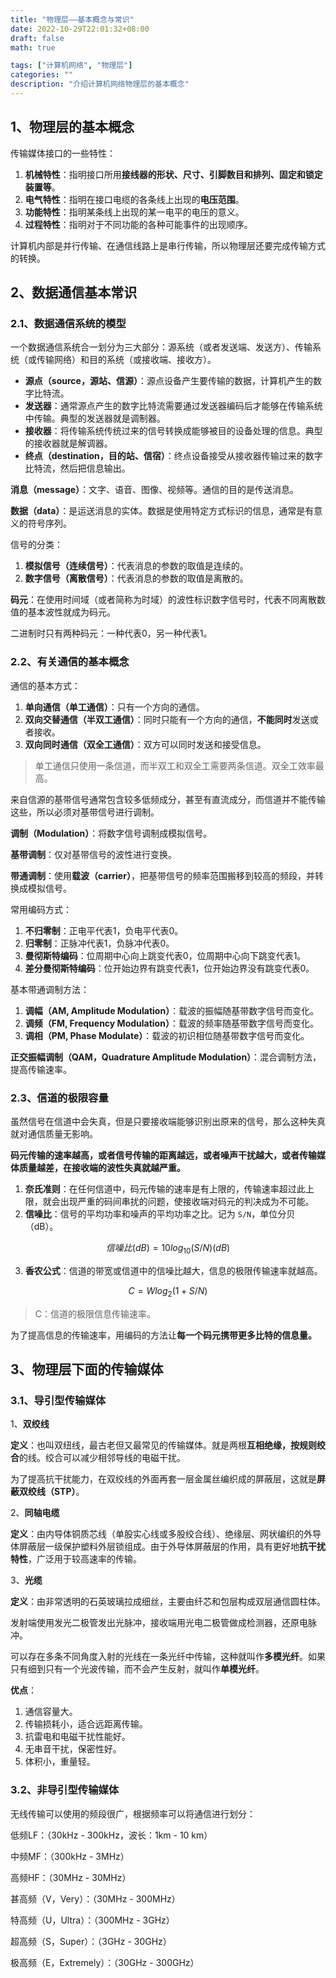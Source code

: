 ```yaml
---
title: "物理层——基本概念与常识"
date: 2022-10-29T22:01:32+08:00
draft: false
math: true

tags: ["计算机网络", "物理层"]
categories: ""
description: "介绍计算机网络物理层的基本概念"
---
```


## 1、物理层的基本概念

传输媒体接口的一些特性：

1.   **机械特性**：指明接口所用**接线器的形状、尺寸、引脚数目和排列、固定和锁定装置等**。
2.   **电气特性**：指明在接口电缆的各条线上出现的**电压范围**。
3.   **功能特性**：指明某条线上出现的某一电平的电压的意义。
4.   **过程特性**：指明对于不同功能的各种可能事件的出现顺序。

计算机内部是并行传输、在通信线路上是串行传输，所以物理层还要完成传输方式的转换。

## 2、数据通信基本常识

### 2.1、数据通信系统的模型

一个数据通信系统合一划分为三大部分：源系统（或者发送端、发送方）、传输系统（或传输网络）和目的系统（或接收端、接收方）。

-   **源点（source，源站、信源）**：源点设备产生要传输的数据，计算机产生的数字比特流。
-   **发送器**：通常源点产生的数字比特流需要通过发送器编码后才能够在传输系统中传输。典型的发送器就是调制器。
-   **接收器**：将传输系统传统过来的信号转换成能够被目的设备处理的信息。典型的接收器就是解调器。
-   **终点（destination，目的站、信宿）**：终点设备接受从接收器传输过来的数字比特流，然后把信息输出。

**消息（message）**：文字、语音、图像、视频等。通信的目的是传送消息。

**数据（data）**：是运送消息的实体。数据是使用特定方式标识的信息，通常是有意义的符号序列。

信号的分类：

1.   **模拟信号（连续信号）**：代表消息的参数的取值是连续的。
2.   **数字信号（离散信号）**：代表消息的参数的取值是离散的。

**码元**：在使用时间域（或者简称为时域）的波性标识数字信号时，代表不同离散数值的基本波性就成为码元。

二进制时只有两种码元：一种代表0，另一种代表1。

### 2.2、有关通信的基本概念

通信的基本方式：

1.   **单向通信（单工通信）**：只有一个方向的通信。
2.   **双向交替通信（半双工通信）**：同时只能有一个方向的通信，**不能同时**发送或者接收。
3.   **双向同时通信（双全工通信）**：双方可以同时发送和接受信息。

>   单工通信只使用一条信道，而半双工和双全工需要两条信道。双全工效率最高。

来自信源的基带信号通常包含较多低频成分，甚至有直流成分，而信道并不能传输这些，所以必须对基带信号进行调制。

**调制（Modulation）**：将数字信号调制成模拟信号。

**基带调制**：仅对基带信号的波性进行变换。

**带通调制**：使用**载波（carrier）**，把基带信号的频率范围搬移到较高的频段，并转换成模拟信号。

常用编码方式：

1.   **不归零制**：正电平代表1，负电平代表0。
2.   **归零制**：正脉冲代表1，负脉冲代表0。
3.   **曼彻斯特编码**：位周期中心向上跳变代表0，位周期中心向下跳变代表1。
4.   **差分曼彻斯特编码**：位开始边界有跳变代表1，位开始边界没有跳变代表0。

基本带通调制方法：

1.   **调幅（AM, Amplitude Modulation）**：载波的振幅随基带数字信号而变化。
2.   **调频（FM, Frequency Modulation）**：载波的频率随基带数字信号而变化。
3.   **调相（PM, Phase Modulate）**：载波的初识相位随基带数字信号而变化。

**正交振幅调制（QAM，Quadrature Amplitude Modulation）**：混合调制方法，提高传输速率。

### 2.3、信道的极限容量

虽然信号在信道中会失真，但是只要接收端能够识别出原来的信号，那么这种失真就对通信质量无影响。

**码元传输的速率越高，或者信号传输的距离越远，或者噪声干扰越大，或者传输媒体质量越差，在接收端的波性失真就越严重。**

1.   **奈氏准则**：在任何信道中，码元传输的速率是有上限的，传输速率超过此上限，就会出现严重的码间串扰的问题，使接收端对码元的判决成为不可能。
2.   **信噪比**：信号的平均功率和噪声的平均功率之比。记为 `S/N`，单位分贝（dB）。

$$
信噪比(dB) = 10 log_{10}{(S/N)} (dB)
$$

3.   **香农公式**：信道的带宽或信道中的信噪比越大，信息的极限传输速率就越高。

$$
C = W log_{2}{(1 + S/N)}
$$

>   C：信道的极限信息传输速率。

为了提高信息的传输速率，用编码的方法让**每一个码元携带更多比特的信息量。**

## 3、物理层下面的传输媒体

### 3.1、导引型传输媒体

1、**双绞线**

**定义**：也叫双纽线，最古老但又最常见的传输媒体。就是两根**互相绝缘，按规则绞合**的线。绞合可以减少相邻导线的电磁干扰。

为了提高抗干扰能力，在双绞线的外面再套一层金属丝编织成的屏蔽层，这就是**屏蔽双绞线（STP）**。

2、**同轴电缆**

**定义**：由内导体铜质芯线（单股实心线或多股绞合线）、绝缘层、网状编织的外导体屏蔽层一级保护塑料外层锁组成。由于外导体屏蔽层的作用，具有更好地**抗干扰特性**，广泛用于较高速率的传输。

3、**光缆**

**定义**：由非常透明的石英玻璃拉成细丝，主要由纤芯和包层构成双层通信圆柱体。

发射端使用发光二极管发出光脉冲，接收端用光电二极管做成检测器，还原电脉冲。

可以存在多条不同角度入射的光线在一条光纤中传输，这种就叫作**多模光纤**。如果只有细到只有一个光波传输，而不会产生反射，就叫作**单模光纤**。

**优点**：

1.   通信容量大。
2.   传输损耗小，适合远距离传输。
3.   抗雷电和电磁干扰性能好。
4.   无串音干扰，保密性好。
5.   体积小，重量轻。

### 3.2、非导引型传输媒体

无线传输可以使用的频段很广，根据频率可以将通信进行划分：

低频LF：（30kHz - 300kHz，波长：1km - 10 km）

中频MF：（300kHz - 3MHz）

高频HF：（30MHz - 30MHz）

甚高频（V，Very）：（30MHz - 300MHz）

特高频（U，Ultra）：（300MHz - 3GHz）

超高频（S，Super）：（3GHz - 30GHz）

极高频（E，Extremely）：（30GHz - 300GHz）

